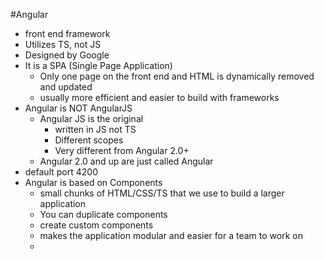 #Angular
- front end framework
- Utilizes TS, not JS
- Designed by Google
- It is a SPA (Single Page Application)
	- Only one page on the front end and HTML is dynamically removed and updated
	- usually more efficient and easier to build with frameworks
- Angular is NOT AngularJS
	- Angular JS is the original
		- written in JS not TS
		- Different scopes
		- Very different from Angular 2.0+
	- Angular 2.0 and up are just called Angular
- default port 4200
- Angular is based on Components
	- small chunks of HTML/CSS/TS that we use to build a larger application
	- You can duplicate components
	- create custom components
	- makes the application modular and easier for a team to work on
	- 
